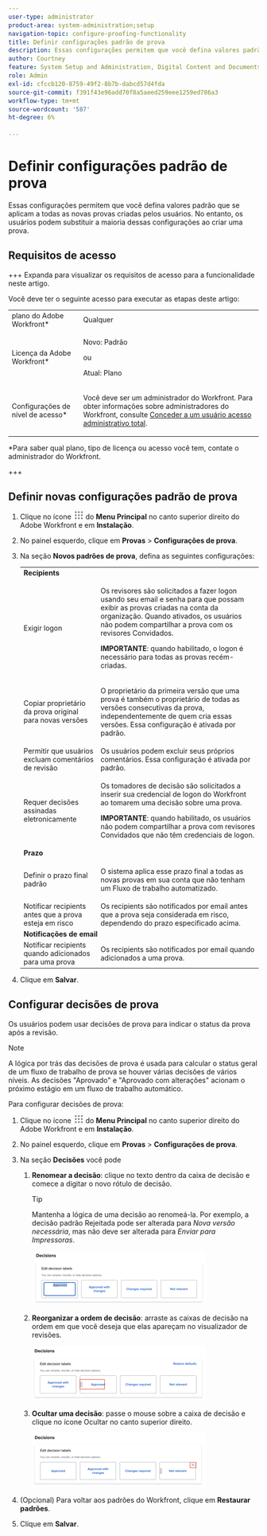 ```yaml
---
user-type: administrator
product-area: system-administration;setup
navigation-topic: configure-proofing-functionality
title: Definir configurações padrão de prova
description: Essas configurações permitem que você defina valores padrão que se aplicam a todas as novas provas criadas pelos usuários. No entanto, os usuários podem substituir a maioria dessas configurações ao criar uma prova.
author: Courtney
feature: System Setup and Administration, Digital Content and Documents
role: Admin
exl-id: cfccb120-8759-49f2-8b7b-dabcd57d4fda
source-git-commit: f391f43e96add70f8a5aeed259eee1259ed786a3
workflow-type: tm+mt
source-wordcount: '587'
ht-degree: 6%

---
```


# Definir configurações padrão de prova

Essas configurações permitem que você defina valores padrão que se aplicam a todas as novas provas criadas pelos usuários. No entanto, os usuários podem substituir a maioria dessas configurações ao criar uma prova.

## Requisitos de acesso

+++ Expanda para visualizar os requisitos de acesso para a funcionalidade neste artigo.

Você deve ter o seguinte acesso para executar as etapas deste artigo:

<table style="table-layout:auto"> 
 <col> 
 <col> 
 <tbody> 
  <tr> 
   <td role="rowheader">plano do Adobe Workfront*</td> 
   <td>Qualquer</td> 
  </tr> 
  <tr> 
   <td role="rowheader">Licença da Adobe Workfront*</td> 
   <td>
   <p>Novo: Padrão</p>
   ou
   <p>Atual: Plano</p></td> 
  </tr> 
  <tr> 
   <td role="rowheader">Configurações de nível de acesso*</td> 
   <td> <p>Você deve ser um administrador do Workfront. Para obter informações sobre administradores do Workfront, consulte <a href="../../../administration-and-setup/add-users/configure-and-grant-access/grant-a-user-full-administrative-access.md" class="MCXref xref">Conceder a um usuário acesso administrativo total</a>.</p> </td> 
  </tr> 
 </tbody> 
</table>

&#42;Para saber qual plano, tipo de licença ou acesso você tem, contate o administrador do Workfront.

+++

## Definir novas configurações padrão de prova

1. Clique no ícone ![](assets/main-menu-icon.png) do **Menu Principal** no canto superior direito do Adobe Workfront e em **Instalação**.
1. No painel esquerdo, clique em **Provas** > **Configurações de prova**.
1. Na seção **Novos padrões de prova**, defina as seguintes configurações:

   <table style="table-layout:auto"> 
    <col> 
    <col> 
    <tbody> 
     <tr> 
      <td role="rowheader" colspan="2"><b>Recipients</b></td> 
     </tr> 
     <tr> 
      <td role="rowheader">Exigir logon</td> 
      <td> <p>Os revisores são solicitados a fazer logon usando seu email e senha para que possam exibir as provas criadas na conta da organização. Quando ativados, os usuários não podem compartilhar a prova com os revisores Convidados.</p> <p><b>IMPORTANTE</b>: quando habilitado, o logon é necessário para todas as provas recém-criadas.</p> </td> 
     </tr> 
     <tr> 
      <td role="rowheader">Copiar proprietário da prova original para novas versões</td> 
      <td> <p>O proprietário da primeira versão que uma prova é também o proprietário de todas as versões consecutivas da prova, independentemente de quem cria essas versões. Essa configuração é ativada por padrão.</p> </td> 
     </tr> 
     <tr> 
      <td role="rowheader">Permitir que usuários excluam comentários de revisão</td> 
      <td>Os usuários podem excluir seus próprios comentários. Essa configuração é ativada por padrão.</td> 
     </tr> 
     <tr> 
      <td role="rowheader">Requer decisões assinadas eletronicamente </td> 
      <td> <p>Os tomadores de decisão são solicitados a inserir sua credencial de logon do Workfront ao tomarem uma decisão sobre uma prova.</p> <p><b>IMPORTANTE</b>: quando habilitado, os usuários não podem compartilhar a prova com revisores Convidados que não têm credenciais de logon.</p> </td> 
     </tr> 
     <tr> 
      <td role="rowheader" colspan="2"><b>Prazo</b></td> 
     </tr> 
     <tr> 
      <td role="rowheader">Definir o prazo final padrão</td> 
      <td> <p>O sistema aplica esse prazo final a todas as novas provas em sua conta que não tenham um Fluxo de trabalho automatizado.</p> </td> 
     </tr> 
     <tr> 
      <td role="rowheader">Notificar recipients antes que a prova esteja em risco</td> 
      <td>Os recipients são notificados por email antes que a prova seja considerada em risco, dependendo do prazo especificado acima.</td> 
     </tr> 
     <tr> 
      <td role="rowheader" colspan="2"><b>Notificações de email</b></td> 
     </tr> 
     <tr> 
      <td role="rowheader">Notificar recipients quando adicionados para uma prova</td> 
      <td>Os recipients são notificados por email quando adicionados a uma prova.</td> 
     </tr> 
    </tbody> 
   </table>

1. Clique em **Salvar**.

## Configurar decisões de prova

Os usuários podem usar decisões de prova para indicar o status da prova após a revisão.

>[!NOTE]
>
>A lógica por trás das decisões de prova é usada para calcular o status geral de um fluxo de trabalho de prova se houver várias decisões de vários níveis. As decisões &quot;Aprovado&quot; e &quot;Aprovado com alterações&quot; acionam o próximo estágio em um fluxo de trabalho automático.

Para configurar decisões de prova:

1. Clique no ícone ![](assets/main-menu-icon.png) do **Menu Principal** no canto superior direito do Adobe Workfront e em **Instalação**.
1. No painel esquerdo, clique em **Provas** > **Configurações de prova**.
1. Na seção **Decisões** você pode

   1. **Renomear a decisão**: clique no texto dentro da caixa de decisão e comece a digitar o novo rótulo de decisão.

      >[!TIP]
      >
      >Mantenha a lógica de uma decisão ao renomeá-la. Por exemplo, a decisão padrão Rejeitada pode ser alterada para *Nova versão necessária*, mas não deve ser alterada para *Enviar para Impressoras*.

      ![](assets/rename-decision-350x109.png)

   1. **Reorganizar a ordem de decisão**: arraste as caixas de decisão na ordem em que você deseja que elas apareçam no visualizador de revisões.

      ![](assets/move-decision-350x110.png)

   1. **Ocultar uma decisão**: passe o mouse sobre a caixa de decisão e clique no ícone Ocultar no canto superior direito.

      ![](assets/hide-decision-350x109.png)

1. (Opcional) Para voltar aos padrões do Workfront, clique em **Restaurar padrões**.
1. Clique em **Salvar**.
